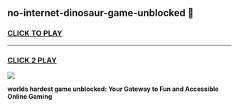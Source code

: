 
## no-internet-dinosaur-game-unblocked 👋
<h3>
<a href="https://premium.freeplayer.one?title=no-internet-dinosaur-game-unblocked&ref=14F">CLICK TO PLAY</a></h3>
<hr>

<h3>
<a href="https://premium.freeplayer.one?title=no-internet-dinosaur-game-unblocked&ref=14F">CLICK 2 PLAY</a>
  
</h3>

<a href="https://premium.freeplayer.one?title=no-internet-dinosaur-game-unblocked&ref=12F/"><img src="https://clearcache.store/games.png"></a>


**worlds hardest game unblocked: Your Gateway to Fun and Accessible Online Gaming**
